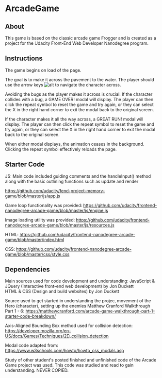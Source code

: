# ArcadeGame
## About

This game is based on the classic arcade game Frogger and is created as a project for the Udacity Front-End Web Developer Nanodegree program.

## Instructions

The game begins on load of the page.

The goal is to make it across the pavement to the water. The player should use the arrow keys ![alt](https://www.clippingpathspecialist.com/wp-content/uploads/2014/08/Arrow-keys.jpg) to navigate the character across. 

Avoiding the bugs as the player makes it across is crucial. If the character collides with a bug, a GAME OVER! modal will display. The player can then click the repeat symbol to reset the game and try again, or they can select the X in the right hand corner to exit the modal back to the original screen. 


If the character makes it all the way across, a GREAT RUN! modal will display. The player can then click the repeat symbol to reset the game and try again, or they can select the X in the right hand corner to exit the modal back to the original screen.   

When either modal displays, the animation ceases in the background. Clicking the repeat symbol effectively reloads the page. 


## Starter Code
JS: Main code included guiding comments and the handleInput() method along with the basic outlining functions such as update and render

https://github.com/udacity/fend-project-memory-game/blob/master/js/app.js

Game loop functionality was provided:
https://github.com/udacity/frontend-nanodegree-arcade-game/blob/master/js/engine.js

Image loading utility was provided:
https://github.com/udacity/frontend-nanodegree-arcade-game/blob/master/js/resources.js

HTML:
https://github.com/udacity/frontend-nanodegree-arcade-game/blob/master/index.html

CSS:
https://github.com/udacity/frontend-nanodegree-arcade-game/blob/master/css/style.css

## Dependencies
Main sources used for code development and understanding:
JavaScript & JQuery (Interactive front-end web development) by Jon Duckett<br>
HTML & CSS (Design and build websites) by Jon Duckett

Source used to get started in understanding the projec, movement of the Hero (character), setting up the enemies
Matthew Cranford Walkthrough Part 1 - 6:
https://matthewcranford.com/arcade-game-walkthrough-part-1-starter-code-breakdown/

Axis-Aligned Bounding Box method used for collision detection: 
https://developer.mozilla.org/en-US/docs/Games/Techniques/2D_collision_detection

Modal code adapted from: https://www.w3schools.com/howto/howto_css_modals.asp<br>

Study of other student's posted finished and unfinished code of the Arcade Game project was used. This code was studied and read to gain understanding. NEVER COPIED.


